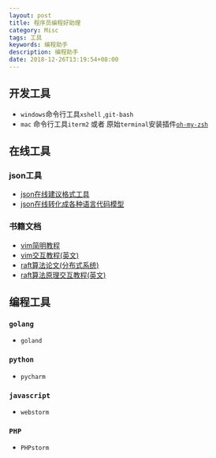 ```yaml
---
layout: post
title: 程序员编程好助理
category: Misc
tags: 工具
keywords: 编程助手
description: 编程助手
date: 2018-12-26T13:19:54+08:00
---
```


## 开发工具

- `windows`命令行工具`xshell` ,`git-bash`
- `mac` 命令行工具`iterm2` 或者 原始`terminal`安装插件[`oh-my-zsh`](https://www.jianshu.com/p/9189eac3e52d)

## 在线工具

### json工具

- [json在线建议格式工具](http://jsoneditoronline.org/)
- [json在线转化成各种语言代码模型](https://app.quicktype.io/)

### 书籍文档

- [vim简明教程](http://pizn.github.io/2012/03/03/vim-commonly-used-command.html)
- [vim交互教程(英文)](https://www.openvim.com/tutorial.html)
- [raft算法论文(分布式系统)](https://github.com/maemual/raft-zh_cn/blob/master/raft-zh_cn.md)
- [raft算法原理交互教程(英文)](http://thesecretlivesofdata.com/raft/)

## 编程工具

### `golang`

- `goland`

### `python`

- `pycharm`

### `javascript`

- `webstorm`

### `PHP`

- `PHPstorm`

